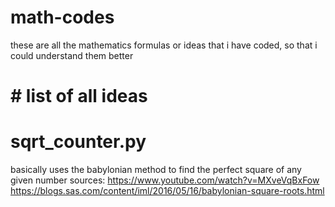 # math-codes
these are all the mathematics formulas or ideas that i have coded, so that i could understand them better

# # list of all ideas
# sqrt_counter.py
basically uses the babylonian method to find the perfect square of any given number
sources:
https://www.youtube.com/watch?v=MXveVqBxFow
https://blogs.sas.com/content/iml/2016/05/16/babylonian-square-roots.html

